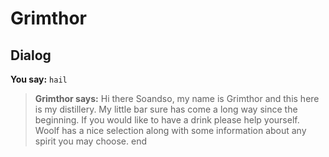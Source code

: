 # Grimthor
## Dialog

**You say:** `hail`



>**Grimthor says:** Hi there Soandso, my name is Grimthor and this here is my distillery. My little bar sure has come a long way since the beginning. If you would like to have a drink please help yourself. Woolf has a nice selection along with some information about any spirit you may choose.
end
